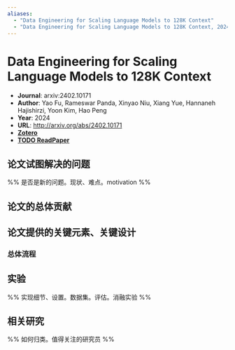 ```yaml
---
aliases:
  - "Data Engineering for Scaling Language Models to 128K Context"
  - "Data Engineering for Scaling Language Models to 128K Context, 2024"
---
```

# Data Engineering for Scaling Language Models to 128K Context

- **Journal**: arxiv:2402.10171
- **Author**: Yao Fu, Rameswar Panda, Xinyao Niu, Xiang Yue, Hannaneh Hajishirzi, Yoon Kim, Hao Peng
- **Year**: 2024
- **URL**: http://arxiv.org/abs/2402.10171
- [**Zotero**](zotero://select/items/@2024DataEngineeringScalingFu)
- [**TODO ReadPaper**](https://readpaper.com/...)

## 论文试图解决的问题

%% 是否是新的问题。现状、难点。motivation %%

## 论文的总体贡献

## 论文提供的关键元素、关键设计

### 总体流程

## 实验

%% 实现细节、设置。数据集。评估。消融实验 %%

## 相关研究

%% 如何归类。值得关注的研究员 %%
